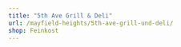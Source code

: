 ```yaml
---
title: "5th Ave Grill & Deli"
url: /mayfield-heights/5th-ave-grill-und-deli/
shop: Feinkost
---
```

